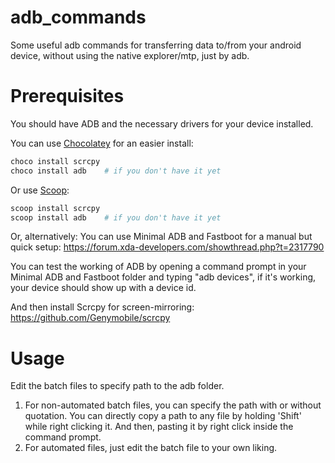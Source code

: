 # adb_commands
Some useful adb commands for transferring data to/from your android device, without using the native explorer/mtp, just by adb.

# Prerequisites
You should have ADB and the necessary drivers for your device installed.

You can use [Chocolatey] for an easier install:

[Chocolatey]: https://chocolatey.org/

```bash
choco install scrcpy
choco install adb    # if you don't have it yet
```

Or use [Scoop]:

```bash
scoop install scrcpy
scoop install adb    # if you don't have it yet
```

[Scoop]: https://scoop.sh



Or, alternatively:
You can use Minimal ADB and Fastboot for a manual but quick setup: https://forum.xda-developers.com/showthread.php?t=2317790

You can test the working of ADB by opening a command prompt in your Minimal ADB and Fastboot folder and typing "adb devices", if it's working, your device should show up with a device id.

And then install Scrcpy for screen-mirroring: https://github.com/Genymobile/scrcpy


# Usage
 Edit the batch files to specify path to the adb folder.

1. For non-automated batch files, you can specify the path with or without quotation. You can directly copy a path to any file by holding 'Shift' while right clicking it. And then, pasting it by right click inside the command prompt.
2. For automated files, just edit the batch file to your own liking.
